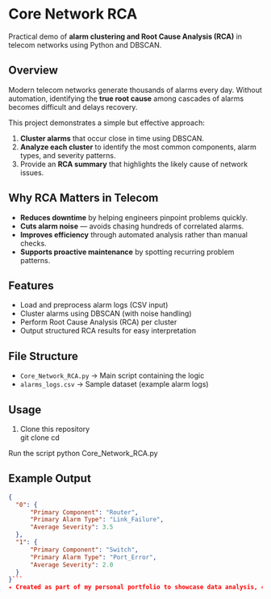 # Core Network RCA  

Practical demo of **alarm clustering and Root Cause Analysis (RCA)** in telecom networks using Python and DBSCAN.  

## Overview  
Modern telecom networks generate thousands of alarms every day. Without automation, identifying the **true root cause** among cascades of alarms becomes difficult and delays recovery.  

This project demonstrates a simple but effective approach:  
1. **Cluster alarms** that occur close in time using DBSCAN.  
2. **Analyze each cluster** to identify the most common components, alarm types, and severity patterns.  
3. Provide an **RCA summary** that highlights the likely cause of network issues.  

## Why RCA Matters in Telecom  
- **Reduces downtime** by helping engineers pinpoint problems quickly.  
- **Cuts alarm noise** — avoids chasing hundreds of correlated alarms.  
- **Improves efficiency** through automated analysis rather than manual checks.  
- **Supports proactive maintenance** by spotting recurring problem patterns.  

## Features  
- Load and preprocess alarm logs (CSV input)  
- Cluster alarms using DBSCAN (with noise handling)  
- Perform Root Cause Analysis (RCA) per cluster  
- Output structured RCA results for easy interpretation  

## File Structure  
- `Core_Network_RCA.py` → Main script containing the logic  
- `alarms_logs.csv` → Sample dataset (example alarm logs)  

## Usage  
1. Clone this repository  
   git clone <your-repo-url>
   cd <your-repo-name>

Run the script
python Core_Network_RCA.py

## Example Output
```json
{
  "0": {
      "Primary Component": "Router",
      "Primary Alarm Type": "Link_Failure",
      "Average Severity": 3.5
  },
  "1": {
      "Primary Component": "Switch",
      "Primary Alarm Type": "Port_Error",
      "Average Severity": 2.0
  }
}```
✦ Created as part of my personal portfolio to showcase data analysis, clustering, and RCA skills for real-world telecom use cases.